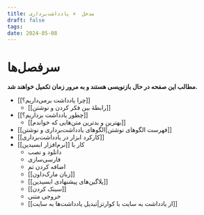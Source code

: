 ```yaml
---
title: مدخل  × یادداشت‌برداری
draft: false
tags: 
date: 2024-05-08
---
```

#  سرفصل‌ها

**مطالب این صفحه در حال بازنویسی هستند و به مرور زمان تکمیل خواهند شد.**

-  [[چرا یادداشت برمی‌داریم؟]]
	- [[رابطهٔ بین فکر کردن و نوشتن]]
- [[چطور یادداشت برداریم؟]]
	- [[بهترین و بدترین متن‌هایی که خواندم]]
- [[فهرست الگوهای نوشتن|الگوهای یادداشت‌برداری و نوشتن]]
- [[کارکرد ابزار در یادداشت‌برداری]]
- کار با [[نرم‌افزار ابسیدین]]
	- دانلود و نصب
	- فارسی‌سازی
	- اضافه کردن تم
	- [[زبان مارک‌داون]]
	- [[پلاگین‌های پیشنهادی ابسیدین]]
	- [[سینک کردن]]
	- خروجی متنی
	- [[از یادداشت به سایت با کوارتز|تبدیل یادداشت‌ها به سایت]]
